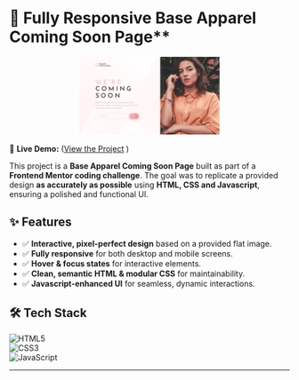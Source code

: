 # 🌟 Fully Responsive Base Apparel Coming Soon Page\*\*

<p align="center">
  <img src="design/desktop-design.jpg" alt="Base Apparel Coming Soon Page" width="50%">
</p>

🔗 **Live Demo:** ([View the Project](https://chrisbk9674.github.io/base-apparel-coming-soon-page/) )

This project is a **Base Apparel Coming Soon Page** built as part of a **Frontend Mentor coding challenge**. The goal was to replicate a provided design **as accurately as possible** using **HTML, CSS and Javascript**, ensuring a polished and functional UI.

## ✨ Features

- ✅ **Interactive, pixel-perfect design** based on a provided flat image.
- ✅ **Fully responsive** for both desktop and mobile screens.
- ✅ **Hover & focus states** for interactive elements.
- ✅ **Clean, semantic HTML & modular CSS** for maintainability.
- ✅ **Javascript-enhanced UI** for seamless, dynamic interactions.

## 🛠 Tech Stack

![HTML5](https://img.shields.io/badge/HTML5-E34F26?style=flat-square&logo=html5&logoColor=white)  
![CSS3](https://img.shields.io/badge/CSS3-1572B6?style=flat-square&logo=css3&logoColor=white)  
![JavaScript](https://img.shields.io/badge/JavaScript-F7DF1E?style=flat-square&logo=javascript&logoColor=black)

---
